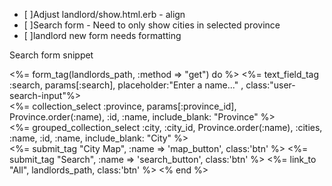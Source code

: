 - [ ]Adjust landlord/show.html.erb - align
- [ ]Search form - Need to only show cities in selected province
- [ ]landlord new form needs formatting


Search form snippet
<div class="search-form-wrapper center">
	<%= form_tag(landlords_path, :method => "get") do %>
  		<%= text_field_tag :search, params[:search], placeholder:"Enter a name..." , class:"user-search-input"%>
  		<div class="controls">
			<%= collection_select :province, params[:province_id], Province.order(:name), :id, :name, include_blank: "Province" %>
		</div>
		<div class="controls">
			<%= grouped_collection_select :city, :city_id, Province.order(:name), :cities, :name,  :id, :name, include_blank: "City" %>	
		</div>
		<%= submit_tag "City Map", :name => 'map_button', class:'btn' %>
  		<%= submit_tag "Search", :name => 'search_button', class:'btn' %>
  		<%= link_to  "All", landlords_path, class:'btn' %>  	
	<% end %> 
</div>